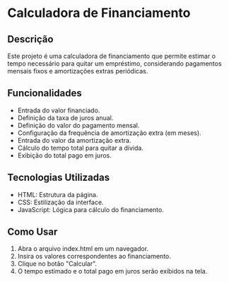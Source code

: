 # Calculadora de Financiamento

## Descrição

Este projeto é uma calculadora de financiamento que permite estimar o tempo necessário para quitar um empréstimo, considerando pagamentos mensais fixos e amortizações extras periódicas.

## Funcionalidades

- Entrada do valor financiado.
- Definição da taxa de juros anual.
- Definição do valor do pagamento mensal.
- Configuração da frequência de amortização extra (em meses).
- Entrada do valor da amortização extra.
- Cálculo do tempo total para quitar a dívida.
- Exibição do total pago em juros.

## Tecnologias Utilizadas

- HTML: Estrutura da página.
- CSS: Estilização da interface.
- JavaScript: Lógica para cálculo do financiamento.

## Como Usar

1. Abra o arquivo index.html em um navegador.
2. Insira os valores correspondentes ao financiamento.
3. Clique no botão "Calcular".
4. O tempo estimado e o total pago em juros serão exibidos na tela.

